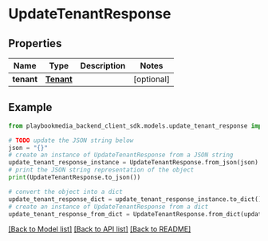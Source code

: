 # UpdateTenantResponse


## Properties

Name | Type | Description | Notes
------------ | ------------- | ------------- | -------------
**tenant** | [**Tenant**](Tenant.md) |  | [optional] 

## Example

```python
from playbookmedia_backend_client_sdk.models.update_tenant_response import UpdateTenantResponse

# TODO update the JSON string below
json = "{}"
# create an instance of UpdateTenantResponse from a JSON string
update_tenant_response_instance = UpdateTenantResponse.from_json(json)
# print the JSON string representation of the object
print(UpdateTenantResponse.to_json())

# convert the object into a dict
update_tenant_response_dict = update_tenant_response_instance.to_dict()
# create an instance of UpdateTenantResponse from a dict
update_tenant_response_from_dict = UpdateTenantResponse.from_dict(update_tenant_response_dict)
```
[[Back to Model list]](../README.md#documentation-for-models) [[Back to API list]](../README.md#documentation-for-api-endpoints) [[Back to README]](../README.md)


